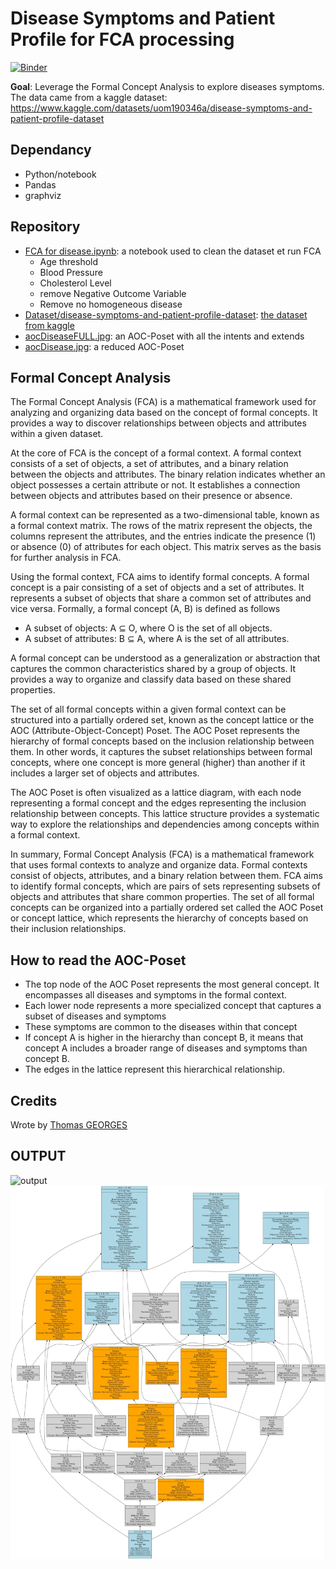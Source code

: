 # Disease Symptoms and Patient Profile for FCA processing  

[![Binder](https://mybinder.org/badge_logo.svg)](https://mybinder.org/v2/gh/Hyrlos/Disease-Symptoms-and-Patient-Profile-Processing/HEAD?labpath=FCA%20for%20disease.ipynb)

**Goal**: Leverage the Formal Concept Analysis to explore diseases symptoms.  
The data came from a kaggle dataset: https://www.kaggle.com/datasets/uom190346a/disease-symptoms-and-patient-profile-dataset  

## Dependancy

- Python/notebook
- Pandas
- graphviz

## Repository  

- [FCA for disease.ipynb](https://github.com/Hyrlos/Disease-Symptoms-and-Patient-Profile-Processing/blob/master/FCA%20for%20disease.ipynb): a notebook used to clean the dataset et run FCA  
   - Age threshold  
   - Blood Pressure  
   - Cholesterol Level  
   - remove Negative Outcome Variable  
   - Remove no homogeneous disease  
- [Dataset/disease-symptoms-and-patient-profile-dataset](https://github.com/Hyrlos/Disease-Symptoms-and-Patient-Profile-Processing/blob/master/dataset/Disease_symptom_and_patient_profile_dataset.csv): [the dataset from kaggle](https://www.kaggle.com/datasets/uom190346a/disease-symptoms-and-patient-profile-dataset) 
- [aocDiseaseFULL.jpg](https://github.com/Hyrlos/Disease-Symptoms-and-Patient-Profile-Processing/blob/master/aocDiseaseFULL.jpg): an AOC-Poset with all the intents and extends  
- [aocDisease.jpg](https://github.com/Hyrlos/Disease-Symptoms-and-Patient-Profile-Processing/blob/master/aocDisease.jpg): a reduced AOC-Poset  
  
## Formal Concept Analysis  

The Formal Concept Analysis (FCA) is a mathematical framework used for analyzing and organizing data based on the concept of formal concepts. It provides a way to discover relationships between objects and attributes within a given dataset.   
  
At the core of FCA is the concept of a formal context. A formal context consists of a set of objects, a set of attributes, and a binary relation between the objects and attributes. The binary relation indicates whether an object possesses a certain attribute or not. It establishes a connection between objects and attributes based on their presence or absence.  
  
A formal context can be represented as a two-dimensional table, known as a formal context matrix. The rows of the matrix represent the objects, the columns represent the attributes, and the entries indicate the presence (1) or absence (0) of attributes for each object. This matrix serves as the basis for further analysis in FCA.  
  
Using the formal context, FCA aims to identify formal concepts. A formal concept is a pair consisting of a set of objects and a set of attributes. It represents a subset of objects that share a common set of attributes and vice versa. Formally, a formal concept (A, B) is defined as follows  
  
- A subset of objects: A ⊆ O, where O is the set of all objects.  
- A subset of attributes: B ⊆ A, where A is the set of all attributes.  
  
A formal concept can be understood as a generalization or abstraction that captures the common characteristics shared by a group of objects. It provides a way to organize and classify data based on these shared properties.  
  
The set of all formal concepts within a given formal context can be structured into a partially ordered set, known as the concept lattice or the AOC (Attribute-Object-Concept) Poset. The AOC Poset represents the hierarchy of formal concepts based on the inclusion relationship between them. In other words, it captures the subset relationships between formal concepts, where one concept is more general (higher) than another if it includes a larger set of objects and attributes.  
  
The AOC Poset is often visualized as a lattice diagram, with each node representing a formal concept and the edges representing the inclusion relationship between concepts. This lattice structure provides a systematic way to explore the relationships and dependencies among concepts within a formal context.  
  
In summary, Formal Concept Analysis (FCA) is a mathematical framework that uses formal contexts to analyze and organize data. Formal contexts consist of objects, attributes, and a binary relation between them. FCA aims to identify formal concepts, which are pairs of sets representing subsets of objects and attributes that share common properties. The set of all formal concepts can be organized into a partially ordered set called the AOC Poset or concept lattice, which represents the hierarchy of concepts based on their inclusion relationships.  
  
## How to read the AOC-Poset   

- The top node of the AOC Poset represents the most general concept. It encompasses all diseases and symptoms in the formal context.  
- Each lower node represents a more specialized concept that captures a subset of diseases and symptoms  
- These symptoms are common to the diseases within that concept  
- If concept A is higher in the hierarchy than concept B, it means that concept A includes a broader range of diseases and symptoms than concept B.   
- The edges in the lattice represent this hierarchical relationship.  

## Credits

Wrote by [Thomas GEORGES](https://hyrlos.github.io/)  

## OUTPUT  

![output](https://github.com/Hyrlos/Disease-Symptoms-and-Patient-Profile-Processing/blob/master/aocDiseaseFULL.jpg)  
![output](https://github.com/Hyrlos/Disease-Symptoms-and-Patient-Profile-Processing/blob/master/aocDisease.jpg)  

